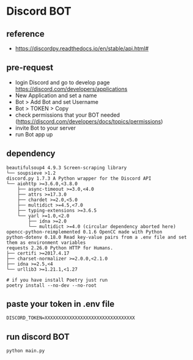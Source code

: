 # Discord BOT

## reference
- https://discordpy.readthedocs.io/en/stable/api.html#

## pre-request
- login Discord and go to develop page https://discord.com/developers/applications
- New Application and set a name
- Bot > Add Bot and set Username
- Bot > TOKEN > Copy   
- check permissions that your BOT needed (https://discord.com/developers/docs/topics/permissions)
- invite Bot to your server
- run Bot app up

## dependency
```
beautifulsoup4 4.9.3 Screen-scraping library
└── soupsieve >1.2
discord.py 1.7.3 A Python wrapper for the Discord API
└── aiohttp >=3.6.0,<3.8.0
    ├── async-timeout >=3.0,<4.0
    ├── attrs >=17.3.0
    ├── chardet >=2.0,<5.0
    ├── multidict >=4.5,<7.0
    ├── typing-extensions >=3.6.5
    └── yarl >=1.0,<2.0
        ├── idna >=2.0
        └── multidict >=4.0 (circular dependency aborted here)
opencc-python-reimplemented 0.1.6 OpenCC made with Python
python-dotenv 0.18.0 Read key-value pairs from a .env file and set them as environment variables
requests 2.26.0 Python HTTP for Humans.
├── certifi >=2017.4.17
├── charset-normalizer >=2.0.0,<2.1.0
├── idna >=2.5,<4
└── urllib3 >=1.21.1,<1.27

# if you have install Poetry just run
poetry install --no-dev --no-root
```

## paste your token in .env file
```dotenv
DISCORD_TOKEN=XXXXXXXXXXXXXXXXXXXXXXXXXXXXXXXXX
```

## run discord BOT
```shell
python main.py
```
